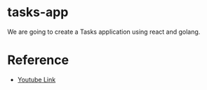 # tasks-app
We are going to create a Tasks application using react and golang.

# Reference
- [Youtube Link](https://www.youtube.com/watch?v=lNd7XlXwlho)